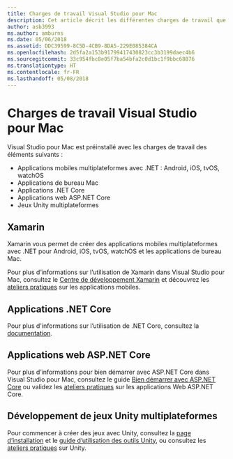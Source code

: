 ```yaml
---
title: Charges de travail Visual Studio pour Mac
description: Cet article décrit les différentes charges de travail que vous pouvez utiliser dans Visual Studio pour Mac
author: asb3993
ms.author: amburns
ms.date: 05/06/2018
ms.assetid: DDC39599-8C5D-4CB9-8DA5-229E085384CA
ms.openlocfilehash: 2d5fa2a153b91799417430823cc3b3199daec4b6
ms.sourcegitcommit: 33c954fbc8e05f7ba54bfa2c0d1bc1f9bbc68876
ms.translationtype: HT
ms.contentlocale: fr-FR
ms.lasthandoff: 05/08/2018
---
```

# <a name="visual-studio-for-mac-workloads"></a>Charges de travail Visual Studio pour Mac

Visual Studio pour Mac est préinstallé avec les charges de travail des éléments suivants :

* Applications mobiles multiplateformes avec .NET : Android, iOS, tvOS, watchOS
* Applications de bureau Mac
* Applications .NET Core
* Applications web ASP.NET Core
* Jeux Unity multiplateformes

## <a name="xamarin"></a>Xamarin

Xamarin vous permet de créer des applications mobiles multiplateformes avec .NET pour Android, iOS, tvOS, watchOS et les applications de bureau Mac.

Pour plus d’informations sur l’utilisation de Xamarin dans Visual Studio pour Mac, consultez le [Centre de développement Xamarin](https://developer.xamarin.com/) et découvrez les [ateliers pratiques](https://github.com/Microsoft/vs4mac-labs/tree/master/Mobile/Getting-Started) sur les applications mobiles.

## <a name="net-core-applications"></a>Applications .NET Core

Pour plus d'informations sur l’utilisation de .NET Core, consultez la [documentation](https://docs.microsoft.com/dotnet/core/).

## <a name="aspnet-core-web-applications"></a>Applications web ASP.NET Core

Pour plus d’informations pour bien démarrer avec ASP.NET Core dans Visual Studio pour Mac, consultez le guide [Bien démarrer avec ASP.NET Core](~/asp-net-core.md) ou validez les [ateliers pratiques](https://github.com/Microsoft/vs4mac-labs/tree/master/Web/Getting-Started) sur les applications Web ASP.NET Core.

## <a name="cross-platform-unity-game-development"></a>Développement de jeux Unity multiplateformes

Pour commencer à créer des jeux avec Unity, consultez la [page d’installation](~/setup-vsmac-tools-unity.md) et le [guide d’utilisation des outils Unity](~/using-vsmac-tools-unity.md), ou consultez les [ateliers pratiques](https://github.com/Microsoft/vs4mac-labs/tree/master/Unity/Getting-Started) sur Unity.
